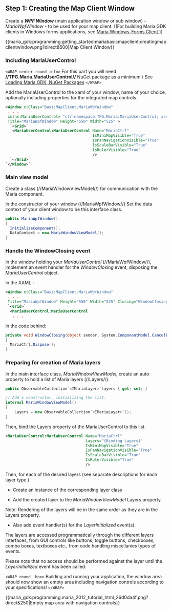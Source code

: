 ## Step 1: Creating the Map Client Window

Create a  ***WPF Window*** (main application window or sub window) - *MariaWpfWindow* - to be used for your map client.
((For building Maria GDK clients in Windows forms applications, see [Maria Windows-Forms Client](maria_gdk/programming/getting_started/map_client_hosted_in_a_windows_forms_window).))

{{maria_gdk:programming:getting_started:mariabasicmapclient:creatingmapclientwindow.png?direct&500|Map Client Window}} 

### Including MariaUserControl

`<WRAP center round info>`
For this part you will need **//TPG.Maria.MariaUserControl//** NuGet package as a minimum.\\
See [Loading Maria GDK, NuGet Packages](maria_gdk/programming/loading_maria_2012_packages)
`</WRAP>`

Add the MariaUserControl to the xaml of your window, name of your choice, optionally including properties for the integrated map controls.

```xml
<Window x:Class="BasicMapClient.MariaWpfWindow"
 . . . 
 xmlns:MariaUserControl= "clr-namespace:TPG.Maria.MariaUserControl; assembly=TPG.Maria.MariaUserControl"
 Title="MariaWpfWindow" Height="550" Width="525" >
  `<Grid>`
   <MariaUserControl:MariaUserControl Name="MariaCtrl"
                                      IsMiniMapVisible="True"
                                      IsPanNavigationVisible="True"
                                      IsScaleBarVisible="True"
                                      IsRulerVisible="True"
                                      />
  `</Grid>`
`</Window>`
```
    
### Main view model

 Create a class (//MariaWindowViewModel//) for communication with the Maria component.

In the constructor of your window (//MariaWpfWindow//) Set the data context of your client window to be this interface class.

```csharp
public MariaWpfWindow()
{
  InitializeComponent();
  DataContext = new MariaWindowViewModel();
}
```
### Handle the WindowClosing event

In the window holding your *MariaUserControl* (//MariaWpfWindow//), implement an event handler for the *WindowClosing* event, disposing the *MariaUserControl* object.

In the XAML :

```xml
<Window x:Class="BasicMapClient.MariaWpfWindow"
 . . . 
 Title="MariaWpfWindow" Height="550" Width="525" Closing="WindowClosing">
 `<Grid>`
  <MariaUserControl:MariaUserControl
   . . .
```
In the code behind:

```csharp
private void WindowClosing(object sender, System.ComponentModel.CancelEventArgs e)
{
  MariaCtrl.Dispose();
}
```

### Preparing for creation of Maria layers

In the main interface class, *MariaWindowViewModel*, create an auto property to hold a list of Maria layers (//Layers//).

```csharp
public ObservableCollection`<IMariaLayer>`Layers { get; set; }

// Add a constructor, initializing the list.
internal MariaWindowViewModel()
{
    Layers = new ObservableCollection`<IMariaLayer>`();
}
```
Then, bind the Layers property of the MariaUserControl to this list.

```xml
<MariaUserControl:MariaUserControl Name="MariaCtrl"
                                   Layers="{Binding Layers}"
                                   IsMiniMapVisible="True"
                                   IsPanNavigationVisible="True"
                                   IsScaleBarVisible="True"
                                   IsRulerVisible="True"
                                   />
```
Then, for each of the desired layers (see separate descriptions for each layer type.)


*  Create an instance of the corresponding layer class 

*  Add the created layer to the *MariaWindowViewModel* Layers property. 

Note: Rendering of the layers will be in the same order as they are in the Layers property.


*  Also add event handler(s) for the *LayerInitialized* event(s). 

The layers are accessed programmatically through the different layers interfaces, from GUI controls like buttons, toggle buttons, checkboxes, combo boxes, textboxes etc., from code handling miscellanies types of events.

Please note that no access should be performed against the layer until the *LayerInitialized* event has been called.

`<WRAP round  box>`
Building and running your application, the window area should now show an empty area including navigation controls according to your specifications!
`</WRAP>`

{{maria_gdk:programming:maria_2012_tutorial_html_26d0da4f.png?direct&250|Empty map area with navigation controls}}

